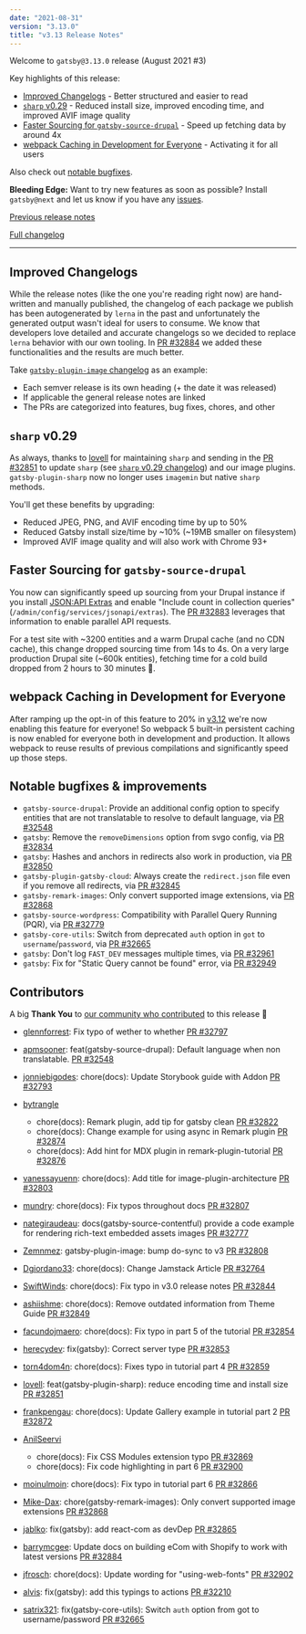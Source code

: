 ```yaml
---
date: "2021-08-31"
version: "3.13.0"
title: "v3.13 Release Notes"
---
```


Welcome to `gatsby@3.13.0` release (August 2021 #3)

Key highlights of this release:

- [Improved Changelogs](#improved-changelogs) - Better structured and easier to read
- [`sharp` v0.29](#sharp-v029) - Reduced install size, improved encoding time, and improved AVIF image quality
- [Faster Sourcing for `gatsby-source-drupal`](#faster-sourcing-for-gatsby-source-drupal) - Speed up fetching data by around 4x
- [webpack Caching in Development for Everyone](#webpack-caching-in-development-for-everyone) - Activating it for all users

Also check out [notable bugfixes](#notable-bugfixes--improvements).

**Bleeding Edge:** Want to try new features as soon as possible? Install `gatsby@next` and let us know
if you have any [issues](https://github.com/gatsbyjs/gatsby/issues).

[Previous release notes](/docs/reference/release-notes/v3.12)

[Full changelog](https://github.com/gatsbyjs/gatsby/compare/gatsby@3.13.0-next.0...gatsby@3.13.0)

---

## Improved Changelogs

While the release notes (like the one you're reading right now) are hand-written and manually published, the changelog of each package we publish has been autogenerated by `lerna` in the past and unfortunately the generated output wasn't ideal for users to consume. We know that developers love detailed and accurate changelogs so we decided to replace `lerna` behavior with our own tooling. In [PR #32884](https://github.com/gatsbyjs/gatsby/pull/32886) we added these functionalities and the results are much better.

Take [`gatsby-plugin-image` changelog](https://github.com/gatsbyjs/gatsby/blob/master/packages/gatsby-plugin-image/CHANGELOG.md) as an example:

- Each semver release is its own heading (+ the date it was released)
- If applicable the general release notes are linked
- The PRs are categorized into features, bug fixes, chores, and other

## `sharp` v0.29

As always, thanks to [lovell](https://github.com/lovell) for maintaining `sharp` and sending in the [PR #32851](https://github.com/gatsbyjs/gatsby/pull/32851) to update `sharp` (see [`sharp` v0.29 changelog](https://sharp.pixelplumbing.com/changelog#v0290---17th-august-2021)) and our image plugins. `gatsby-plugin-sharp` now no longer uses `imagemin` but native `sharp` methods.

You'll get these benefits by upgrading:

- Reduced JPEG, PNG, and AVIF encoding time by up to 50%
- Reduced Gatsby install size/time by ~10% (~19MB smaller on filesystem)
- Improved AVIF image quality and will also work with Chrome 93+

## Faster Sourcing for `gatsby-source-drupal`

You now can significantly speed up sourcing from your Drupal instance if you install [JSON:API Extras](https://www.drupal.org/project/jsonapi_extras) and enable "Include count in collection queries" (`/admin/config/services/jsonapi/extras`). The [PR #32883](https://github.com/gatsbyjs/gatsby/pull/32883) leverages that information to enable parallel API requests.

For a test site with ~3200 entities and a warm Drupal cache (and no CDN cache), this change dropped sourcing time from 14s to 4s. On a very large production Drupal site (~600k entities), fetching time for a cold build dropped from 2 hours to 30 minutes 🚀.

## webpack Caching in Development for Everyone

After ramping up the opt-in of this feature to 20% in [v3.12](/docs/reference/release-notes/v3.12/#ramping-up-support-for-webpack-caching-in-development) we're now enabling this feature for everyone! So webpack 5 built-in persistent caching is now enabled for everyone both in development and production. It allows webpack to reuse results of previous compilations and significantly speed up those steps.

## Notable bugfixes & improvements

- `gatsby-source-drupal`: Provide an additional config option to specify entities that are not translatable to resolve to default language, via [PR #32548](https://github.com/gatsbyjs/gatsby/pull/32548)
- `gatsby`: Remove the `removeDimensions` option from svgo config, via [PR #32834](https://github.com/gatsbyjs/gatsby/pull/32834)
- `gatsby`: Hashes and anchors in redirects also work in production, via [PR #32850](https://github.com/gatsbyjs/gatsby/pull/32850)
- `gatsby-plugin-gatsby-cloud`: Always create the `redirect.json` file even if you remove all redirects, via [PR #32845](https://github.com/gatsbyjs/gatsby/pull/32845)
- `gatsby-remark-images`: Only convert supported image extensions, via [PR #32868](https://github.com/gatsbyjs/gatsby/pull/32868)
- `gatsby-source-wordpress`: Compatibility with Parallel Query Running (PQR), via [PR #32779](https://github.com/gatsbyjs/gatsby/pull/32779)
- `gatsby-core-utils`: Switch from deprecated `auth` option in `got` to `username`/`password`, via [PR #32665](https://github.com/gatsbyjs/gatsby/pull/32665)
- `gatsby`: Don't log `FAST_DEV` messages multiple times, via [PR #32961](https://github.com/gatsbyjs/gatsby/pull/32961)
- `gatsby`: Fix for "Static Query cannot be found" error, via [PR #32949](https://github.com/gatsbyjs/gatsby/pull/32949)

## Contributors

A big **Thank You** to [our community who contributed](https://github.com/gatsbyjs/gatsby/compare/gatsby@3.13.0-next.0...gatsby@3.13.0) to this release 💜

- [glennforrest](https://github.com/glennforrest): Fix typo of wether to whether [PR #32797](https://github.com/gatsbyjs/gatsby/pull/32797)
- [apmsooner](https://github.com/apmsooner): feat(gatsby-source-drupal): Default language when non translatable. [PR #32548](https://github.com/gatsbyjs/gatsby/pull/32548)
- [jonniebigodes](https://github.com/jonniebigodes): chore(docs): Update Storybook guide with Addon [PR #32793](https://github.com/gatsbyjs/gatsby/pull/32793)
- [bytrangle](https://github.com/bytrangle)

  - chore(docs): Remark plugin, add tip for gatsby clean [PR #32822](https://github.com/gatsbyjs/gatsby/pull/32822)
  - chore(docs): Change example for using async in Remark plugin [PR #32874](https://github.com/gatsbyjs/gatsby/pull/32874)
  - chore(docs): Add hint for MDX plugin in remark-plugin-tutorial [PR #32876](https://github.com/gatsbyjs/gatsby/pull/32876)

- [vanessayuenn](https://github.com/vanessayuenn): chore(docs): Add title for image-plugin-architecture [PR #32803](https://github.com/gatsbyjs/gatsby/pull/32803)
- [mundry](https://github.com/mundry): chore(docs): Fix typos throughout docs [PR #32807](https://github.com/gatsbyjs/gatsby/pull/32807)
- [nategiraudeau](https://github.com/nategiraudeau): docs(gatsby-source-contentful) provide a code example for rendering rich-text embedded assets images [PR #32777](https://github.com/gatsbyjs/gatsby/pull/32777)
- [Zemnmez](https://github.com/Zemnmez): gatsby-plugin-image: bump do-sync to v3 [PR #32808](https://github.com/gatsbyjs/gatsby/pull/32808)
- [Dgiordano33](https://github.com/Dgiordano33): chore(docs): Change Jamstack Article [PR #32764](https://github.com/gatsbyjs/gatsby/pull/32764)
- [SwiftWinds](https://github.com/SwiftWinds): chore(docs): Fix typo in v3.0 release notes [PR #32844](https://github.com/gatsbyjs/gatsby/pull/32844)
- [ashiishme](https://github.com/ashiishme): chore(docs): Remove outdated information from Theme Guide [PR #32849](https://github.com/gatsbyjs/gatsby/pull/32849)
- [facundojmaero](https://github.com/facundojmaero): chore(docs): Fix typo in part 5 of the tutorial [PR #32854](https://github.com/gatsbyjs/gatsby/pull/32854)
- [herecydev](https://github.com/herecydev): fix(gatsby): Correct server type [PR #32853](https://github.com/gatsbyjs/gatsby/pull/32853)
- [torn4dom4n](https://github.com/torn4dom4n): chore(docs): Fixes typo in tutorial part 4 [PR #32859](https://github.com/gatsbyjs/gatsby/pull/32859)
- [lovell](https://github.com/lovell): feat(gatsby-plugin-sharp): reduce encoding time and install size [PR #32851](https://github.com/gatsbyjs/gatsby/pull/32851)
- [frankpengau](https://github.com/frankpengau): chore(docs): Update Gallery example in tutorial part 2 [PR #32872](https://github.com/gatsbyjs/gatsby/pull/32872)
- [AnilSeervi](https://github.com/AnilSeervi)

  - chore(docs): Fix CSS Modules extension typo [PR #32869](https://github.com/gatsbyjs/gatsby/pull/32869)
  - chore(docs): Fix code highlighting in part 6 [PR #32900](https://github.com/gatsbyjs/gatsby/pull/32900)

- [moinulmoin](https://github.com/moinulmoin): chore(docs): Fix typo in tutorial part 6 [PR #32866](https://github.com/gatsbyjs/gatsby/pull/32866)
- [Mike-Dax](https://github.com/Mike-Dax): chore(gatsby-remark-images): Only convert supported image extensions [PR #32868](https://github.com/gatsbyjs/gatsby/pull/32868)
- [jablko](https://github.com/jablko): fix(gatsby): add react-com as devDep [PR #32865](https://github.com/gatsbyjs/gatsby/pull/32865)
- [barrymcgee](https://github.com/barrymcgee): Update docs on building eCom with Shopify to work with latest versions [PR #32884](https://github.com/gatsbyjs/gatsby/pull/32884)
- [jfrosch](https://github.com/jfrosch): chore(docs): Update wording for "using-web-fonts" [PR #32902](https://github.com/gatsbyjs/gatsby/pull/32902)
- [alvis](https://github.com/alvis): fix(gatsby): add this typings to actions [PR #32210](https://github.com/gatsbyjs/gatsby/pull/32210)
- [satrix321](https://github.com/satrix321): fix(gatsby-core-utils): Switch `auth` option from got to username/password [PR #32665](https://github.com/gatsbyjs/gatsby/pull/32665)
